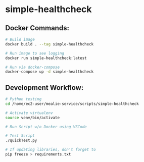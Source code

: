 # simple-healthcheck


## Docker Commands:

```bash
# Build image
docker build . --tag simple-healthcheck

# Run image to see logging
docker run simple-healthcheck:latest

# Run via docker-compose
docker-compose up -d simple-healthcheck
```

## Development Workflow:

```bash
# Python testing
cd /home/ec2-user/mealie-service/scripts/simple-healthcheck

# Activate virtualenv
source venv/bin/activate

# Run Script w/o Docker using VSCode

# Test Script
./quickTest.py

# If updating libraries, don't forget to
pip freeze > requirements.txt
```